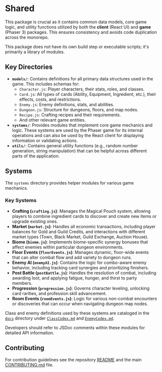 # Shared

This package is crucial as it contains common data models, core game logic, and utility functions utilized by both the **client** (React UI) and **game** (Phaser 3) packages. This ensures consistency and avoids code duplication across the monorepo.

This package does not have its own build step or executable scripts; it's primarily a library of modules.

## Key Directories

-   **`models/`**: Contains definitions for all primary data structures used in the game. This includes schemas for:
    -   `Character.js`: Player characters, their stats, roles, and classes.
    -   `Card.js`: All types of cards (Ability, Equipment, Ingredient, etc.), their effects, costs, and restrictions.
    -   `Enemy.js`: Enemy definitions, stats, and abilities.
    -   `Dungeon.js`: Structure for dungeons, floors, and map nodes.
    -   `Recipe.js`: Crafting recipes and their requirements.
    -   And other relevant game entities.
-   **`systems/`**: Provides modules that implement core game mechanics and logic. These systems are used by the Phaser game for its internal operations and can also be used by the React client for displaying information or validating actions.
-   **`utils/`**: Contains general utility functions (e.g., random number generation, string manipulation) that can be helpful across different parts of the application.

## Systems

The `systems` directory provides helper modules for various game mechanics.

### Key Systems

-   **Crafting (`crafting.js`)**: Manages the Magical Pouch system, allowing players to combine ingredient cards to discover and create new items or upgrade existing ones.
-   **Market (`market.js`)**: Handles all economic transactions, including player balances for Gold and Guild Credits, and interactions with different market types (Town, Black Market, Guild Exchange, Auction House).
-   **Biome (`biome.js`)**: Implements biome-specific synergy bonuses that affect enemies within particular dungeon environments.
-   **Floor Events (`floorEvents.js`)**: Manages dynamic, floor-wide events that can alter combat flow and add variety to dungeon runs.
-   **Enemy AI (`enemyAI.js`)**: Contains the logic for combo-aware enemy behavior, including tracking card synergies and prioritizing finishers.
-   **Post Battle (`postBattle.js`)**: Handles the resolution of combat, including awarding loot, and applying fatigue, hunger, and thirst to party members.
-   **Progression (`progression.js`)**: Governs character leveling, unlocking card rarities, and profession skill advancement.
-   **Room Events (`roomEvents.js`)**: Logic for various non-combat encounters or discoveries that can occur when navigating dungeon map nodes.

Class and enemy definitions used by these systems are cataloged in the
[`docs`](../docs) directory under
[`ClassCodex.md`](../docs/ClassCodex.md) and
[`EnemyCodex.md`](../docs/EnemyCodex.md).

Developers should refer to JSDoc comments within these modules for detailed API information.

## Contributing

For contribution guidelines see the repository [README](../README.md) and the main [CONTRIBUTING.md](../CONTRIBUTING.md) file.

